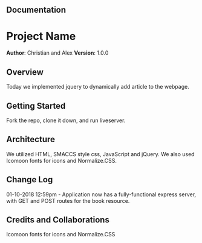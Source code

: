 
## Documentation

# Project Name

**Author**: Christian and Alex
**Version**: 1.0.0 

## Overview

Today we implemented jquery to dynamically add article to the webpage.

## Getting Started

Fork the repo, clone it down, and run liveserver.

## Architecture

We utilized HTML, SMACCS style css, JavaScript and jQuery.  We also used Icomoon fonts for icons and Normalize.CSS.

## Change Log


01-10-2018 12:59pm - Application now has a fully-functional express server, with GET and POST routes for the book resource.

## Credits and Collaborations

Icomoon fonts for icons and Normalize.CSS

